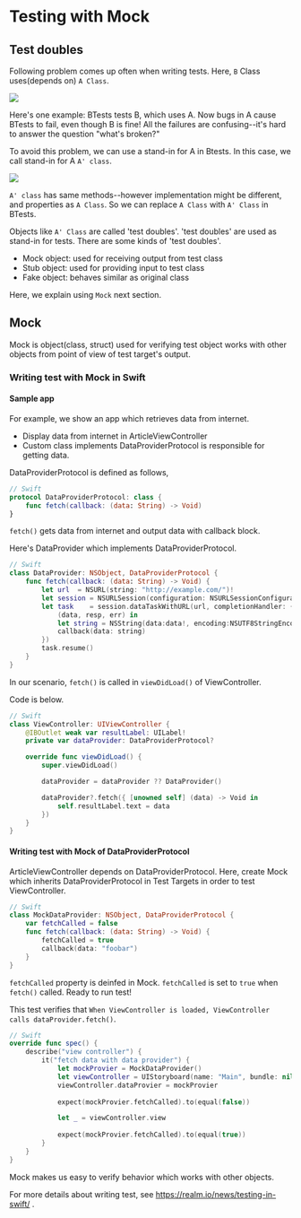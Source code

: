 # Testing with Mock

## Test doubles

Following problem comes up often when writing tests. Here, `B` Class uses(depends on) `A Class`.

![](https://github.com/Quick/Assets/blob/master/Screenshots/TestUsingMock_BusesA.png)

Here's one example: BTests tests B, which uses A. Now bugs in A cause BTests to fail, even though B is fine! 
All the failures are confusing--it's hard to answer the question "what's broken?"

To avoid this problem, we can use a stand-in for A in Btests. In this case, we call stand-in for A `A' class`.

![](https://github.com/Quick/Assets/blob/master/Screenshots/TestUsingMock_BusesAmock.png)

`A' class` has same methods--however implementation might be different, and properties as `A Class`. So we can replace `A Class` with `A' Class` in BTests.

Objects like `A' Class` are called 'test doubles'. 'test doubles' are used as stand-in for tests.
There are some kinds of 'test doubles'.

- Mock object: used for receiving output from test class
- Stub object: used for providing input to test class
- Fake object: behaves similar as original class

Here, we explain using `Mock` next section.

## Mock

Mock is object(class, struct) used for verifying test object works with other objects from point of view of test target's output.

### Writing test with Mock in Swift

#### Sample app

For example, we show an app which retrieves data from internet.

* Display data from internet in ArticleViewController
* Custom class implements DataProviderProtocol is responsible for getting data.

DataProviderProtocol is defined as follows,

```swift
// Swift
protocol DataProviderProtocol: class {
    func fetch(callback: (data: String) -> Void)
}
```
`fetch()` gets data from internet and output data with callback block.

Here's DataProvider which implements DataProviderProtocol.

```swift
// Swift
class DataProvider: NSObject, DataProviderProtocol {
    func fetch(callback: (data: String) -> Void) {
        let url  = NSURL(string: "http://example.com/")!
        let session = NSURLSession(configuration: NSURLSessionConfiguration.defaultSessionConfiguration())
        let task    = session.dataTaskWithURL(url, completionHandler: {
            (data, resp, err) in
            let string = NSString(data:data!, encoding:NSUTF8StringEncoding) as! String
            callback(data: string)
        })
        task.resume()
    }
}
```
In our scenario, `fetch()` is called in `viewDidLoad()` of ViewController.

Code is below.

```swift
// Swift
class ViewController: UIViewController {
    @IBOutlet weak var resultLabel: UILabel!
    private var dataProvider: DataProviderProtocol?

    override func viewDidLoad() {
        super.viewDidLoad()

        dataProvider = dataProvider ?? DataProvider()

        dataProvider?.fetch({ [unowned self] (data) -> Void in
            self.resultLabel.text = data
        })
    }
}
```

#### Writing test with Mock of DataProviderProtocol

ArticleViewController depends on DataProviderProtocol.
Here, create Mock which inherits DataProviderProtocol in Test Targets in order to test ViewController.

```swift
// Swift
class MockDataProvider: NSObject, DataProviderProtocol {
    var fetchCalled = false
    func fetch(callback: (data: String) -> Void) {
        fetchCalled = true
        callback(data: "foobar")
    }
}
```

`fetchCalled` property is deinfed in Mock. `fetchCalled` is set to `true` when `fetch()` called.
Ready to run test!

This test verifies that `When ViewController is loaded, ViewController calls dataProvider.fetch()`.

```swift
// Swift
override func spec() {
    describe("view controller") {
        it("fetch data with data provider") {
            let mockProvier = MockDataProvider()
            let viewController = UIStoryboard(name: "Main", bundle: nil).instantiateViewControllerWithIdentifier("ViewController") as! ViewController
            viewController.dataProvier = mockProvier
            
            expect(mockProvier.fetchCalled).to(equal(false))

            let _ = viewController.view
            
            expect(mockProvier.fetchCalled).to(equal(true))
        }
    }
}
```

Mock makes us easy to verify behavior which works with other objects.

For more details about writing test, see https://realm.io/news/testing-in-swift/ .
